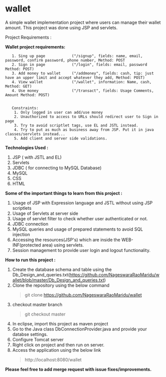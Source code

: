 # wallet
A simple wallet implementation project where users can manage their wallet amount. This project was done using JSP and servlets.


Project Requirements : 

**Wallet project requirements:**
		
	   1. Sing up page            ("/signup", fields: name, email, password, confirm password, phone number, Method: POST
	   2. Sign in page            ("/login", fields: email, password  Method: POST)
	   3. Add money to wallet     ("/addmoney", fields: cash, tip: just have an upper limit and accept whatever they add, Method: POST)
	   4. View wallet             ("/wallet", information: Name, cash, Method: GET)
	   4. Use money               ("/transact", fields: Usage Comments, Amount Method: POST)
	   
	   
	   Constraints:
		1. Only logged in user can add/use money
		2. Unauthorized to access to URLs should redirect user to Sign in page 
		3. Try to avoid scriptlet tags, use EL and JSTL instead. 
		4. Try to put as much as business away from JSP. Put it in java classes/servlets instead...
		5. Add client and server side validations.
		


**Technologies Used :**
1. JSP ( with JSTL and EL)
2. Servlets
3. JDBC ( for connecting to MySQL Database)
4. MySQL
5. CSS
6. HTML

**Some of the important things to learn from this project :**
1. Usage of JSP with Expression language and JSTL without using JSP scriptlets
2. Usage of Servlets at server side
3. Usage of servlet filter to check whether user authenticated or not.
4. JDBC connection
5. MySQL queries and usage of prepared statements to avoid SQL injection
6. Accessing the resources(JSP's) which are inside the WEB-INF(protected area) using servlets.
7. Session management to provide user login and logout functionality.


**How to run this project :**
1. Create the database schema and table using the Db_Design_and_queries.txt(https://github.com/NageswaraRaoMaridu/wallet/blob/master/Db_Design_and_queries.txt)
2. Clone the repository using the below command
	>git clone https://github.com/NageswaraRaoMaridu/wallet
3. checkout master branch
	>git checkout master
4. In eclipse, import this project as maven project
5. Go to the Java class DbConnectionProvider.java and provide your databse settings. 
6. Configure Tomcat server
7. Right click on project and then run on server.
8. Access the application using the below link 
	>http://localhost:8080/wallet


**__Please feel free to add merge request with issue fixes/improvements.__**
